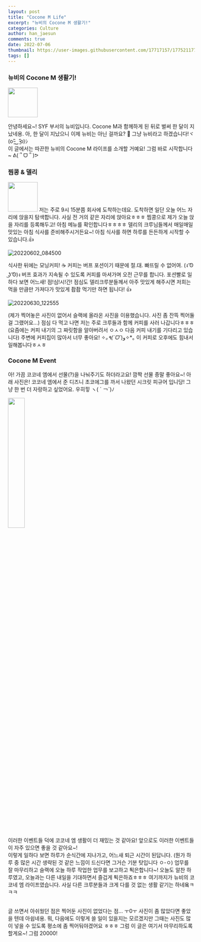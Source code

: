 ```yaml
---
layout: post
title: "Cocone M Life"
excerpt: "뉴비의 Cocone M 생활기!"
categories: Culture
author: han_jaesun
comments: true
date: 2022-07-06
thumbnail: https://user-images.githubusercontent.com/17717157/177521177-d114fd9d-e368-4a72-9d44-fdbc2957a205.png
tags: []
---
```


### 뉴비의 Cocone M 생활기!

<img src="https://user-images.githubusercontent.com/17717157/177521177-d114fd9d-e368-4a72-9d44-fdbc2957a205.png" width="80" height="80"/>

안녕하세요~! SYF 부서의 뉴비입니다. Cocone M과 함께하게 된 뒤로 벌써 한 달이 지났네용. 아, 한 달이 지났으니 이제 뉴비는 아닌 걸까요? 🤔
그냥 뉴비라고 하겠습니다!ヾ(o˃̵͈̑‿˂̵͈̑o)ｼ<br>
이 글에서는 따끈한 뉴비의 Cocone M 라이프를 소개할 거예요! 그럼 바로 시작합니다~ ᕕ( ՞ ᗜ ՞ )ᕗ
<br>

### 찜콩 & 델리

<img src="https://user-images.githubusercontent.com/17717157/177521729-f1ac45fc-fa53-462a-924c-019671385964.png" width="80" height="80" />
저는 주로 9시 15분쯤 회사에 도착하는데요. 도착하면 일단 오늘 어느 자리에 앉을지 탐색합니다.
사실 전 거의 같은 자리에 앉아요ㅎㅎㅎ 찜콩으로 제가 오늘 앉을 자리를 등록해두고! 
아침 메뉴를 확인합니다ㅎㅎㅎㅎ 델리의 크루님들께서 매일매일 맛있는 아침 식사를 준비해주시거든요~! 
아침 식사를 하면 하루를 든든하게 시작할 수 있습니다.👍

![20220602_084500](https://user-images.githubusercontent.com/17717157/177512586-47079781-527f-4567-afa8-d485d7e0836c.jpg)

식사한 뒤에는 모닝커피!
☕ 커피는 버프 포션이기 때문에 절.대. 빠뜨릴 수 없어여. (ง ͡ʘ ͜ʖ ͡ʘ)ง
버프 효과가 지속될 수 있도록 커피를 마셔가며 오전 근무를 합니다.
포션빨로 일하다 보면 어느새! 점!심!시!간!
점심도 델리크루분들께서 아주 맛있게 해주시면 저희는 먹을 만큼만 가져다가 맛있게 촵촵 먹기만 하면 됩니다! 👍

![20220630_122555](https://user-images.githubusercontent.com/17717157/177743027-3fdde3f5-9ed5-4778-a426-c76de51455a7.jpg)

(제가 찍어놓은 사진이 없어서 슬랙에 올라온 사진을 이용했습니다. 사진 좀 잔뜩 찍어둘 걸 그랬어요...)
점심 다 먹고 나면 저는 주로 크루들과 함께 커피를 사러 나갑니다ㅎㅎㅎ
(요즘에는 커피 내기의 그 짜릿함을 알아버려서 ㅇㅅㅇ 다음 커피 내기를 기다리고 있습니다)
주변에 커피집이 많아서 너무 좋아요! ✧*｡٩(ˊᗜˋ*)و✧\*｡
이 커피로 오후에도 힘내서 일해봅니다ㅎㅅㅎ

### Cocone M Event

아! 가끔 코코네 엠에서 선물(?)을 나눠주기도 하더라고요! 깜짝 선물 죵말 좋아요~!
아래 사진은! 코코네 엠에서 준 디즈니 초코에그를 까서 나왔던 시크릿 피규어 입니당!
그냥 한 번 더 자랑하고 싶었어요. 우히힣 ヽ( ´ ￢`)ﾉ

<img src="https://user-images.githubusercontent.com/17717157/177498646-dd769dc3-2adc-4912-913e-b36ae2b6c1d8.jpg" width="30%" height="30%" />

이러한 이벤트들 덕에 코코네 엠 생활이 더 재밌는 것 같아요! 앞으로도 이러한 이벤트들이 자주 있으면 좋을 것 같아요~!
<br>
이렇게 일하다 보면 하루가 순식간에 지나가고, 어느새 퇴근 시간이 된답니다.
(뭔가 하루 중 많은 시간 생략된 것 같은 느낌이 드신다면 그거슨 기분 탓입니다 ㅇ-ㅇ)
업무를 잘 마무리하고 슬랙에 오늘 하루 작업한 업무를 보고하고 퇵은합니다~!
오늘도 알찬 하루였고, 오늘과는 다른 내일을 기대하면서 즐겁게 퇵은하죠ㅎㅎㅎ
여기까지가 뉴비의 코코네 엠 라이프였습니다.
사실 다른 크루분들과 크게 다를 것 없는 생활 같기는 하네욬ㅋㅋㅋ

<br>
글 쓰면서 아쉬웠던 점은 찍어둔 사진이 없었다는 점... ㅜ0ㅜ 사진이 좀 많았다면 좋았을 텐데 아쉽네용.
뭐, 다음에도 이렇게 쓸 일이 있을지는 모르겠지만 그때는 사진도 많이 넣을 수 있도록 평소에 좀 찍어둬야겠어요 ㅎㅎㅎ
그럼 이 글은 여기서 마무리하도록 할게요~! 그럼 20000!
